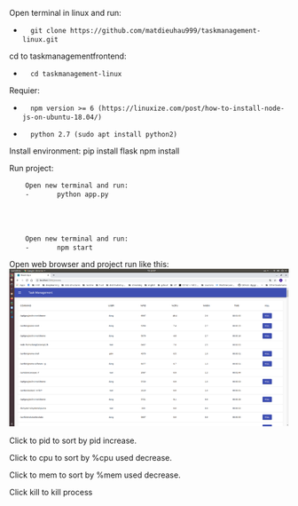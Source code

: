 Open terminal in linux and run:
-       git clone https://github.com/matdieuhau999/taskmanagement-linux.git

cd to taskmanagementfrontend: 
-       cd taskmanagement-linux

Requier:
-       npm version >= 6 (https://linuxize.com/post/how-to-install-node-js-on-ubuntu-18.04/)
-       python 2.7 (sudo apt install python2)


Install environment:
        pip install flask 
        npm install
        
Run project:


        Open new terminal and run:    
        -       python app.py
                
                
                
                
        Open new terminal and run:    
        -       npm start
        
Open web browser and project run like this:
![anh1](./image/1.png)


Click to pid to sort by pid increase.

Click to cpu to sort by %cpu used decrease.

Click to mem to sort by %mem used decrease.

Click kill to kill process

        
        
        


